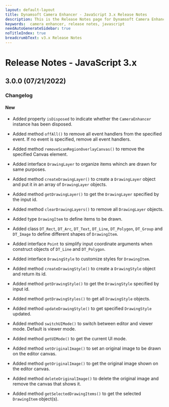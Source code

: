 ```yaml
---
layout: default-layout
title: Dynamsoft Camera Enhancer - JavaScript 3.x Release Notes 
description: This is the Release Notes page for Dynamsoft Camera Enhancer JavaScript SDK.
keywords:  camera enhancer, release notes, javascript
needAutoGenerateSidebar: true
noTitleIndex: true
breadcrumbText: v3.x Release Notes
---
```


# Release Notes - JavaScript 3.x

## 3.0.0 (07/21/2022)

### Changelog

#### New

* Added property `isDisposed` to indicate whether the `CameraEnhancer` instance has been disposed.
* Added method `offAll()` to remove all event handlers from the specified event. If no event is specified, remove all event handlers.
* Added method `removeScanRegionOverlayCanvas()` to remove the specified Canvas element.

* Added interface `DrawingLayer` to organize items whinch are drawn for same purposes.
* Added method `createDrawingLayer()` to create a `DrawingLayer` object and put it in an array of `DrawingLayer` objects.
* Added method `getDrawingLayer()` to get the `DrawingLayer` specified by the input id.
* Added method `clearDrawingLayers()` to remove all `DrawingLayer` objects.

* Added type `DrawingItem` to define items to be drawn.
* Added class `DT_Rect`, `DT_Arc`, `DT_Text`, `DT_Line`, `DT_Polygon`, `DT_Group` and `DT_Image` to define different shapes of `DrawingItem`.
* Added interface `Point` to simplify input coordinate arguments when construct objects of `DT_Line` and `DT_Polygon`.

* Added interface `DrawingStyle` to customize styles for `DrawingItem`.
* Added method `createDrawingStyle()` to create a `DrawingStyle` object and return its id.
* Added method `getDrawingStyle()` to get the `DrawingStyle` specified by input id.
* Added method `getDrawingStyles()` to get all `DrawingStyle` objects.
* Added method `updateDrawingStyle()` to get specified `DrawingStyle` updated.

* Added method `switchUIMode()` to switch between editor and viewer mode. Default is viewer mode.
* Added method `getUIMode()` to get the current UI mode.
* Added method `setOriginalImage()` to set an original image to be drawn on the editor canvas.
* Added method `getOriginalImage()` to get the original image shown on the editor canvas.
* Added method `deleteOriginalImage()` to delete the original image and remove the canvas that shows it.
* Added method `getSelectedDrawingItems()` to get the selected `DrawingItem` object(s).
